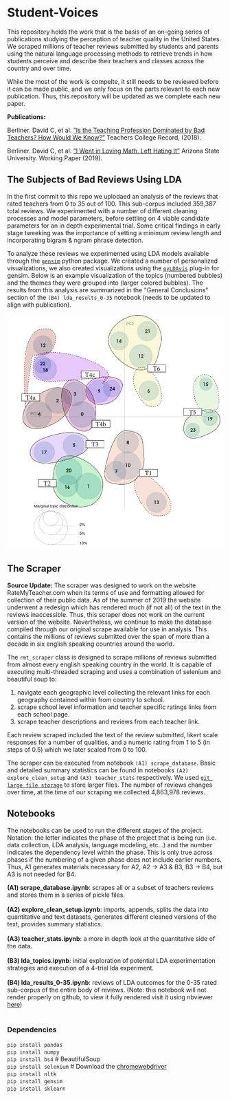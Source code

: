 # Student-Voices

This repository holds the work that is the basis of an on-going series of publications studying the perception of teacher quality in the United States. We scraped millions of teacher reviews submitted by students and parents using the natural language processing methods to retrieve trends in how students perceive and describe their teachers and classes across the country and over time.   

While the most of the work is compelte, it still needs to be reviewed before it can be made public, and we only focus on the parts relevant to each new publication. Thus, this repository will be updated as we complete each new paper. 

**Publications:** 

Berliner. David C, et al. [“Is the Teaching Profession Dominated by Bad Teachers? How Would We Know?”](https://www.tcrecord.org/Content.asp?ContentId=22315) Teachers College Record, (2018). 

Berliner. David C, et al. [“I Went in Loving Math, Left Hating It”](https://www.researchgate.net/publication/335775715_I_Went_in_Loving_Math_Left_Hating_It) Arizona State University. Working Paper  (2019). 

## The Subjects of Bad Reviews Using LDA

In the first commit to this repo we uplodaed an analysis of the reviews that rated teachers from 0 to 35 out of 100. This sub-corpus included 359,387 total reviews. We experimented with a number of different cleaning processes and model parameters, before settling on 4 viable candidate parameters for an in depth experimental trial. Some critical findings in early stage tweeking was the importance of setting a minimum review length and incorporating bigram & ngram phrase detection.

To analyze these reviews we experimented using LDA models available through the [`gensim`](https://radimrehurek.com/gensim/index.html) python package. We created a number of personalized visualizations, we also created visualizations using the [`pyLDAvis`](https://pypi.org/project/pyLDAvis/) plug-in for gensim. Below is an example visualization of the topics (numbered bubbles) and the themes they were grouped into (larger colored bubbles). The results from this analysis are summarized in the "General Conclusions" section of the `(B4) lda_results_0-35` notebook (needs to be updated to align with publication). 

![LDA Topic Visualization](distance_map.png)

## The Scraper 

**Source Update:** The scraper was designed to work on the website RateMyTeacher.com when its terms of use and formatting allowed for collection of their public data. As of the summer of 2019 the website underwent a redesign which has rendered much (if not all) of the text in the reviews inaccessible. Thus, this scraper does not work on the current version of the website. Nevertheless, we continue to make the database compiled through our original scrape available for use in analysis. This contains the millions of reviews submitted over the span of more than a decade in six english speaking countries around the world.

The `rmt_scraper` class is designed to scrape millions of reviews submitted from almost every english speaking country in the world. It is capable of executing multi-threaded scraping and uses a combination of selenium and beautiful soup to: 

1) navigate each geographic level collecting the relevant links for each geography contained within from country to school. 
2) scrape school level information and teacher specific ratings links from each school page. 
3) scrape teacher descriptions and reviews from each teacher link. 

Each review scraped included the text of the review submitted, likert scale responses for a number of qualities, and a numeric rating from 1 to 5 (in steps of 0.5) which we later scaled from 0 to 100. 

The scraper can be executed from notebook `(A1) scrape_database`. Basic and detailed summary statistics can be found in notebooks `(A2) explore_clean_setup` and `(A3) teacher_stats` respectively. We used [`git large file storage`](https://git-lfs.github.com/) to store larger files. The number of reviews changes over time, at the time of our scraping we collected 4,863,978
reviews. 

## Notebooks 

The notebooks can be used to run the different stages of the project. Notation: the letter indicates the phase of the project that is being run (i.e. data collection, LDA analysis, language modeling, etc...) and the number indicates the dependency level within the phase. This is only true across phases if the numbering of a given phase does not include earlier numbers. Thus, A1 generates materials necessary for A2, A2 -> A3 & B3, B3 -> B4, but A3 is not needed for B4.  

**(A1) scrape_database.ipynb**: scrapes all or a subset of teachers reviews and stores them in a series of pickle files. <br><br>
**(A2) explore_clean_setup.ipynb**: imports, appends, splits the data into quantitative and text datasets, generates different cleaned versions of the text, provides summary statistics.<br><br>
**(A3) teacher_stats.ipynb**: a more in depth look at the quantitative side of the data. <br><br>
**(B3) lda_topics.ipynb**: initial exploration of potential LDA experimentation strategies and execution of a 4-trial lda experiment. <br><br>
**(B4) lda_results_0-35.ipynb**: reviews of LDA outcomes for the 0-35 rated sub-corpus of the entire body of reviews. (Note: this notebook will not render properly on github, to view it fully rendered visit it using nbviewer [here](https://nbviewer.jupyter.org/github/dankundertone/Student-Voices/blob/master/%28B4%29%20lda_results_0-35.ipynb)) <br><br>

### Dependencies 

`pip install pandas`<br>
`pip install numpy`<br>
`pip install bs4` # BeautifulSoup<br>
`pip install selenium` # Download the [chromewebdriver](https://chromedriver.chromium.org/downloads)<br>
`pip install nltk`<br>
`pip install gensim`<br>
`pip install sklearn`<br>
